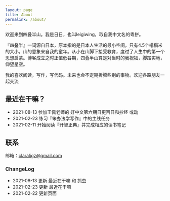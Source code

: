 ```yaml
---
layout: page
title: About
permalink: /about/
---
```



欢迎来到四叠半山。我是日日，也叫leigiwing，取自我中文名的粤拼。

『四叠半』一词源自日本，原本指的是日本人生活的最小空间，只有4.5个榻榻米的大小。山的意象来自我的童年。从小在山脚下接受教育，度过了人生中的第一个思想启蒙。博客成立之时正值低谷期，四叠半山算是对当时的我祝福，脚踏实地，仰望星空。

我的喜欢阅读，写作，写代码。未来也会不定期折腾些别的事物。欢迎各路朋友一起交流


## 最近在干嘛？

- 2021-08-13 参加王佩老师的 好中文第六期日更百日和抄经 或动
- 2021-02-23 练习『笨办法学写作』中的主线任务
- 2021-02-11 开始阅读『开智正典』并完成相应的读书笔记

## 联系

邮箱：claraligz@gmail.com

### ChangeLog


- 2021-08-13 更新 最近在干嘛 和 抓虫
- 2021-02-23 更新 最近在干嘛
- 2021-02-22 更新页面